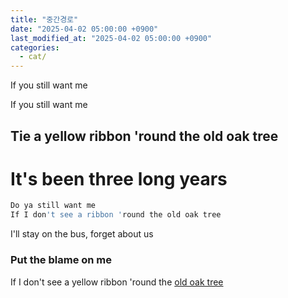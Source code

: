 ```yaml
---
title: "중간경로"
date: "2025-04-02 05:00:00 +0900"
last_modified_at: "2025-04-02 05:00:00 +0900"
categories: 
  - cat/
---
```


If you still want me

If you still want me<br/>

## Tie a yellow ribbon 'round the old oak tree
# It's been three long years

```javascript
Do ya still want me
If I don't see a ribbon 'round the old oak tree
```

I'll stay on the bus, forget about us

### Put the blame on me


If I don't see a yellow ribbon 'round the [old oak tree](https://movingwoo.github.io)
